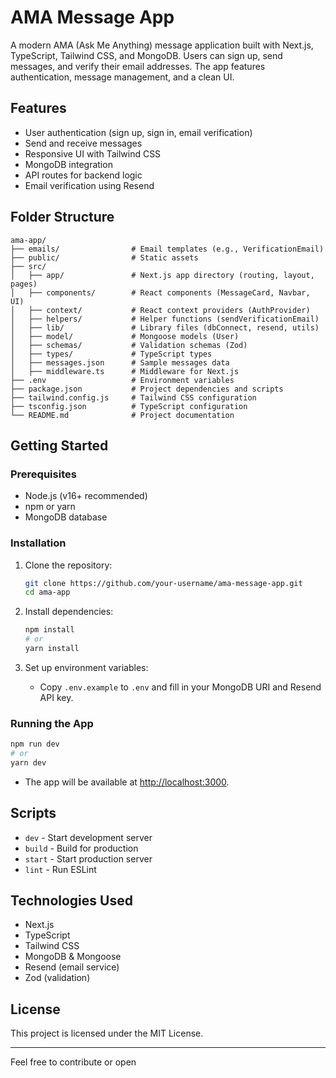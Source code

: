
# AMA Message App

A modern AMA (Ask Me Anything) message application built with Next.js, TypeScript, Tailwind CSS, and MongoDB. Users can sign up, send messages, and verify their email addresses. The app features authentication, message management, and a clean UI.

## Features

- User authentication (sign up, sign in, email verification)
- Send and receive messages
- Responsive UI with Tailwind CSS
- MongoDB integration
- API routes for backend logic
- Email verification using Resend

## Folder Structure

```
ama-app/
├── emails/                # Email templates (e.g., VerificationEmail)
├── public/                # Static assets
├── src/
│   ├── app/               # Next.js app directory (routing, layout, pages)
│   ├── components/        # React components (MessageCard, Navbar, UI)
│   ├── context/           # React context providers (AuthProvider)
│   ├── helpers/           # Helper functions (sendVerificationEmail)
│   ├── lib/               # Library files (dbConnect, resend, utils)
│   ├── model/             # Mongoose models (User)
│   ├── schemas/           # Validation schemas (Zod)
│   ├── types/             # TypeScript types
│   ├── messages.json      # Sample messages data
│   ├── middleware.ts      # Middleware for Next.js
├── .env                   # Environment variables
├── package.json           # Project dependencies and scripts
├── tailwind.config.js     # Tailwind CSS configuration
├── tsconfig.json          # TypeScript configuration
└── README.md              # Project documentation
```

## Getting Started

### Prerequisites

- Node.js (v16+ recommended)
- npm or yarn
- MongoDB database

### Installation

1. Clone the repository:
    ```sh
    git clone https://github.com/your-username/ama-message-app.git
    cd ama-app
    ```

2. Install dependencies:
    ```sh
    npm install
    # or
    yarn install
    ```

3. Set up environment variables:
    - Copy `.env.example` to `.env` and fill in your MongoDB URI and Resend API key.

### Running the App

```sh
npm run dev
# or
yarn dev
```

- The app will be available at [http://localhost:3000](http://localhost:3000).

## Scripts

- `dev` - Start development server
- `build` - Build for production
- `start` - Start production server
- `lint` - Run ESLint

## Technologies Used

- Next.js
- TypeScript
- Tailwind CSS
- MongoDB & Mongoose
- Resend (email service)
- Zod (validation)

## License

This project is licensed under the MIT License.

---

Feel free to contribute or open
